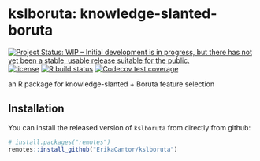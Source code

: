 # kslboruta: knowledge-slanted-boruta

<!-- badges: start -->
[![Project Status: WIP – Initial development is in progress, but there has not yet been a stable, usable release suitable for the public.](https://www.repostatus.org/badges/latest/wip.svg)](https://www.repostatus.org/#wip)
[![license](https://img.shields.io/badge/license-GPL%20%28%3E=%203%29-brightgreen.svg?style=flat)](https://www.gnu.org/licenses/gpl-3.0.html)
[![R build status](https://github.com/ErikaCantor/knowledge-slanted-boruta/workflowsrcmdcheck/badge.svg)](https://github.com/ErikaCantor/knowledge-slanted-boruta/actions)
[![Codecov test coverage](https://codecov.io/gh/ErikaCantor/knowledge-slanted-boruta/branch/main/graph/badge.svg)](https://codecov.io/gh/ErikaCantor/knowledge-slanted-boruta?branch=main)
<!-- badges: end -->

an R package for knowledge-slanted + Boruta feature selection 

## Installation

You can install the released version of `kslboruta`
from directly from github:

```r
# install.packages("remotes")
remotes::install_github("ErikaCantor/kslboruta")
```
